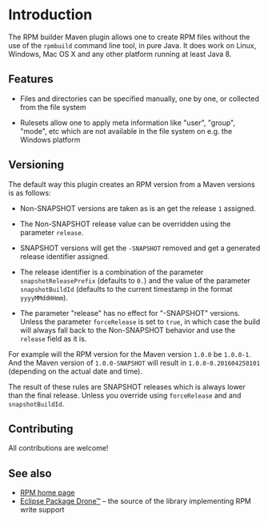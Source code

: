 
# Introduction

The RPM builder Maven plugin allows one to create RPM files without the use of the
`rpmbuild` command line tool, in pure Java. It does work on Linux, Windows, Mac OS X and any other
platform running at least Java 8.
  
## Features

 * Files and directories can be specified manually, one by one, or collected
   from the file system
    
 * Rulesets allow one to apply meta information like "user", "group", "mode", etc
   which are not available in the file system on e.g. the Windows platform

## Versioning

The default way this plugin creates an RPM version from a Maven versions is as follows:
  
 * Non-SNAPSHOT versions are taken as is an get the release `1` assigned.
  
 * The Non-SNAPSHOT release value can be overridden using the parameter `release`.
  
 * SNAPSHOT versions will get the `-SNAPSHOT` removed and get a generated release identifier assigned.
  
 * The release identifier is a combination of the parameter `snapshotReleasePrefix` (defaults to `0.`)
   and the value of the parameter `snapshotBuildId` (defaults to the current timestamp in the format `yyyyMMddHHmm`).
    
 * The parameter "release" has no effect for "-SNAPSHOT" versions. Unless the
   parameter `forceRelease` is set to `true`, in which case the build will always fall back to
   the Non-SNAPSHOT behavior and use the `release` field as it is. 
  
For example will the RPM version for the Maven version `1.0.0` be `1.0.0-1`. And the Maven version
of `1.0.0-SNAPSHOT` will result in `1.0.0-0.201604250101` (depending on the actual date and time).

The result of these rules are  SNAPSHOT releases which is always lower than the final release.
Unless you override using `forceRelease` and and `snapshotBuildId`. 

## Contributing

All contributions are welcome!
  
## See also

 * [RPM home page](http://www.rpm.org ) 
 * [Eclipse Package Drone™](http://eclipse.org/package-drone) – the source of the library implementing RPM write support